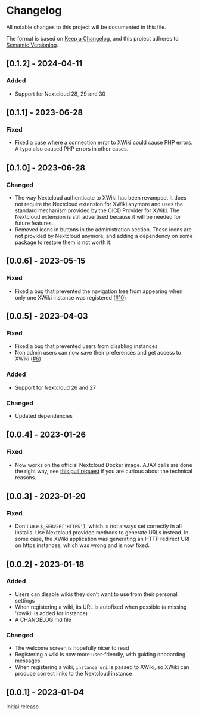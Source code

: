 # Changelog

All notable changes to this project will be documented in this file.

The format is based on [Keep a Changelog](https://keepachangelog.com/en/1.0.0/),
and this project adheres to [Semantic Versioning](https://semver.org/spec/v2.0.0.html).

## [0.1.2] - 2024-04-11

### Added

 - Support for Nextcloud 28, 29 and 30

## [0.1.1] - 2023-06-28

### Fixed

 - Fixed a case where a connection error to XWiki could cause PHP errors.
   A typo also caused PHP errors in other cases.

## [0.1.0] - 2023-06-28

### Changed

 - The way Nextcloud authenticate to XWiki has been revamped. It does not
   require the Nextcloud extension for XWiki anymore and uses the standard
   mechanism provided by the OICD Provider for XWiki. The Nextcloud extension
   is still advertised because it will be needed for future features.
 - Removed icons in buttons in the administration section. These icons are not
   provided by Nextcloud anymore, and adding a dependency on some package to
   restore them is not worth it.

## [0.0.6] - 2023-05-15

### Fixed

 - Fixed a bug that prevented the navigation tree from appearing when only one
   XWiki instance was registered ([#10](https://github.com/nextcloud/xwiki/issues/10))

## [0.0.5] - 2023-04-03

### Fixed

 - Fixed a bug that prevented users from disabling instances
 - Non admin users can now save their preferences and get access to XWiki ([#6](https://github.com/nextcloud/xwiki/issues/6))

### Added

 - Support for Nextcloud 26 and 27

### Changed

 - Updated dependencies

## [0.0.4] - 2023-01-26

### Fixed

 - Now works on the official Nextcloud Docker image. AJAX calls are done the
   right way, see [this pull request](https://github.com/nextcloud/nextcloud-router/pull/446)
   if you are curious about the technical reasons.

## [0.0.3] - 2023-01-20

### Fixed

 - Don't use `$_SERVER['HTTPS']`, which is not always set correctly in all installs.
   Use Nextcloud provided methods to generate URLs instead. In some case, the
   XWiki application was generating an HTTP redirect URI on https instances, which
   was wrong and is now fixed.

## [0.0.2] - 2023-01-18

### Added

 - Users can disable wikis they don’t want to use from their personal settings
 - When registering a wiki, its URL is autofixed when possible (a  missing
   '/xwiki' is added for instance)
 - A CHANGELOG.md file

### Changed

 - The welcome screen is hopefully nicer to read
 - Registering a wiki is now more user-friendly, with guiding onboarding
   messages
 - When registering a wiki, `instance_uri` is passed to XWiki, so XWiki can
   produce correct links to the Nextcloud instance

## [0.0.1] - 2023-01-04

Initial release
